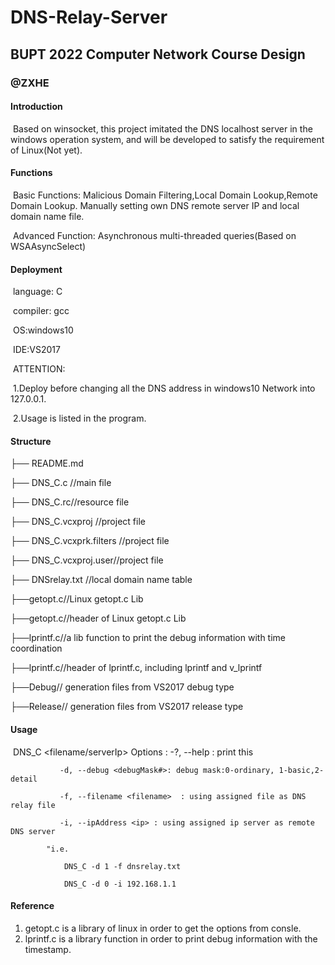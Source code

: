 # DNS-Relay-Server

## BUPT 2022 Computer Network Course Design

### @ZXHE

#### Introduction

​      Based on winsocket, this project imitated the DNS localhost server in the windows operation system, and will be developed to satisfy the requirement of Linux(Not yet).

#### Functions

​      Basic Functions: Malicious Domain Filtering,Local Domain Lookup,Remote Domain Lookup. Manually setting own DNS remote server IP and local domain name file.

​      Advanced Function: Asynchronous multi-threaded queries(Based on WSAAsyncSelect)

#### Deployment

​   language: C

​	  compiler: gcc

​	  OS:windows10

​      IDE:VS2017

​	  ATTENTION: 

​		1.Deploy before changing all the DNS address in windows10 Network into 127.0.0.1.

​		2.Usage is listed in the program.

#### Structure

├── README.md

├── DNS_C.c //main file

├── DNS_C.rc//resource file

├── DNS_C.vcxproj //project file

├── DNS_C.vcxprk.filters //project file

├── DNS_C.vcxproj.user//project file

├── DNSrelay.txt //local domain name table

├──getopt.c//Linux getopt.c Lib

├──getopt.c//header of Linux getopt.c Lib

├──lprintf.c//a lib function to print the debug information with time coordination

├──lprintf.c//header of lprintf.c, including lprintf and v_lprintf

├──Debug// generation files from VS2017 debug type

├──Release// generation files from VS2017 release type


#### Usage

​		DNS_C <options> <filename/serverIp>
Options : 
			   -?, --help : print this
	
			   -d, --debug <debugMask#>: debug mask:0-ordinary, 1-basic,2-detail
	
			   -f, --filename <filename>  : using assigned file as DNS relay file
	
			   -i, --ipAddress <ip> : using assigned ip server as remote DNS server
	
			"i.e.
	
			    DNS_C -d 1 -f dnsrelay.txt
	
			    DNS_C -d 0 -i 192.168.1.1
	

#### Reference

1. getopt.c is a library of linux in order to get the options from consle.
2. lprintf.c is a library function in order to print debug information with the timestamp. 
